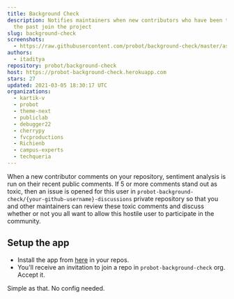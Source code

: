 ```yaml
---
title: Background Check
description: Notifies maintainers when new contributors who have been toxic in
  the past join the project
slug: background-check
screenshots:
  - https://raw.githubusercontent.com/probot/background-check/master/assets/demonstration.png
authors:
  - itaditya
repository: probot/background-check
host: https://probot-background-check.herokuapp.com
stars: 27
updated: 2021-03-05 18:30:17 UTC
organizations:
  - kartik-v
  - probot
  - theme-next
  - publiclab
  - debugger22
  - cherrypy
  - fvcproductions
  - Richienb
  - campus-experts
  - techqueria
---
```


When a new contributor comments on your repository, sentiment analysis is run on their recent public comments. If 5 or more comments stand out as toxic, then an issue is opened for this user in `probot-background-check/{your-github-username}-discussions` private repository so that you and other maintainers can review these toxic comments and discuss whether or not you all want to allow this hostile user to participate in the community.

## Setup the app

* Install the app from [here](https://github.com/apps/background-check) in your repos.
* You'll receive an invitation to join a repo in `probot-background-check` org. Accept it.

Simple as that. No config needed.
